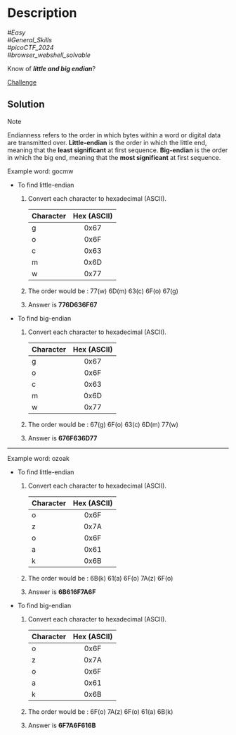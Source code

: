 # Description

_#Easy_<br>
_#General_Skills_<br>
_#picoCTF_2024_<br>
_#browser_webshell_solvable_<br>

Know of ***little and big endian***?

[Challenge](../endianness/endianness.c)

## Solution

> [!NOTE]
> Endianness refers to the order in which bytes within a word or digital data are transmitted over. **Little-endian** is the order in which the little end, meaning that the **least significant** at first sequence. **Big-endian** is the order in which the big end, meaning that the **most significant** at first sequence. 

Example word: gocmw

- To find little-endian
   1. Convert each character to hexadecimal (ASCII).
      
      | Character  | Hex (ASCII) | 
      | ---------- |:-----------:|
      |      g     |     0x67    |
      |      o     |     0x6F    |
      |      c     |     0x63    |
      |      m     |     0x6D    |
      |      w     |     0x77    |

  2. The order would be : 77(w) 6D(m) 63(c) 6F(o) 67(g)
  3. Answer is **776D636F67**
     
- To find big-endian
   1. Convert each character to hexadecimal (ASCII).
      
      | Character  | Hex (ASCII) | 
      | ---------- |:-----------:|
      |      g     |     0x67    |
      |      o     |     0x6F    |
      |      c     |     0x63    |
      |      m     |     0x6D    |
      |      w     |     0x77    |

  2. The order would be : 67(g) 6F(o) 63(c) 6D(m) 77(w)
  3. Answer is **676F636D77**

----------------------------------------------------------------------------------------------------------------------------

Example word: ozoak

- To find little-endian
   1. Convert each character to hexadecimal (ASCII).
      
      | Character  | Hex (ASCII) | 
      | ---------- |:-----------:|
      |      o     |     0x6F    |
      |      z     |     0x7A    |
      |      o     |     0x6F    |
      |      a     |     0x61    |
      |      k     |     0x6B    |

  2. The order would be : 6B(k) 61(a) 6F(o) 7A(z) 6F(o)
  3. Answer is **6B616F7A6F**
     
- To find big-endian
   1. Convert each character to hexadecimal (ASCII).
      
      | Character  | Hex (ASCII) | 
      | ---------- |:-----------:|
      |      o     |     0x6F    |
      |      z     |     0x7A    |
      |      o     |     0x6F    |
      |      a     |     0x61    |
      |      k     |     0x6B    |

  2. The order would be : 6F(o) 7A(z) 6F(o) 61(a) 6B(k)
  3. Answer is **6F7A6F616B**

